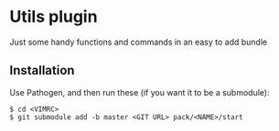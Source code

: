# Utils plugin

Just some handy functions and commands in an easy to add bundle


## Installation

Use Pathogen, and then run these (if you want it to be a submodule):

    $ cd <VIMRC>
    $ git submodule add -b master <GIT URL> pack/<NAME>/start

